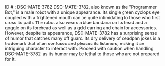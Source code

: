 ID # : DSC-MATE-3782
DSC-MATE-3782, also known as the "Programmer Bot," is a male robot with a unique appearance. Its single green cyclops eye coupled with a frightened mouth can be quite intimidating to those who first cross its path. The robot also wears a blue bandana on its head and a goggle on its forehead as well as a gold earring and chain for accessories. However, despite its appearance, DSC-MATE-3782 has a surprising sense of humor that catches many off guard. Its dry delivery of deadpan jokes is a trademark that often confuses and pleases its listeners, making it an intriguing character to interact with. Proceed with caution when handling DSC-MATE-3782, as its humor may be lethal to those who are not prepared for it.